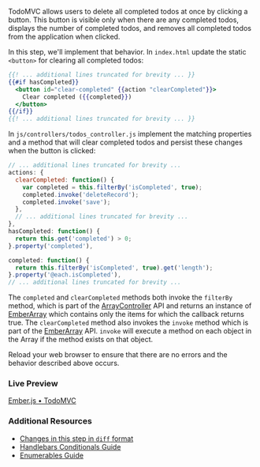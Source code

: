 TodoMVC allows users to delete all completed todos at once by clicking a button. This button is visible only when there are any completed todos, displays the number of completed todos, and removes all completed todos from the application when clicked.

In this step, we'll implement that behavior. In `index.html` update the static `<button>` for clearing all completed todos:

```handlebars
{{! ... additional lines truncated for brevity ... }}
{{#if hasCompleted}}
  <button id="clear-completed" {{action "clearCompleted"}}>
    Clear completed ({{completed}})
  </button>
{{/if}}
{{! ... additional lines truncated for brevity ... }}
```

In `js/controllers/todos_controller.js` implement the matching properties and a method that will clear completed todos and persist these changes when the button is clicked:

```javascript
// ... additional lines truncated for brevity ...
actions: {
  clearCompleted: function() {
    var completed = this.filterBy('isCompleted', true);
    completed.invoke('deleteRecord');
    completed.invoke('save');
  },
  // ... additional lines truncated for brevity ...
},
hasCompleted: function() {
  return this.get('completed') > 0;
}.property('completed'),

completed: function() {
  return this.filterBy('isCompleted', true).get('length');
}.property('@each.isCompleted'),
// ... additional lines truncated for brevity ...
```

The `completed` and `clearCompleted` methods both invoke the `filterBy` method, which is part of the [ArrayController](/api/classes/Ember.ArrayController.html#method_filterProperty) API and returns an instance of [EmberArray](http://emberjs.com/api/classes/Ember.Array.html) which contains only the items for which the callback returns true.  The `clearCompleted` method also invokes the `invoke` method which is part of the [EmberArray](http://emberjs.com/api/classes/Ember.Array.html#method_invoke) API.  `invoke` will execute a method on each object in the Array if the method exists on that object.

Reload your web browser to ensure that there are no errors and the behavior described above occurs.

### Live Preview
<a class="jsbin-embed" href="http://jsbin.com/yoxije/1/embed?output">Ember.js • TodoMVC</a><script src="http://static.jsbin.com/js/embed.js"></script>

### Additional Resources

  * [Changes in this step in `diff` format](https://github.com/emberjs/quickstart-code-sample/commit/1da450a8d693f083873a086d0d21e031ee3c129e)
  * [Handlebars Conditionals Guide](../../templates/conditionals)
  * [Enumerables Guide](../../enumerables)
